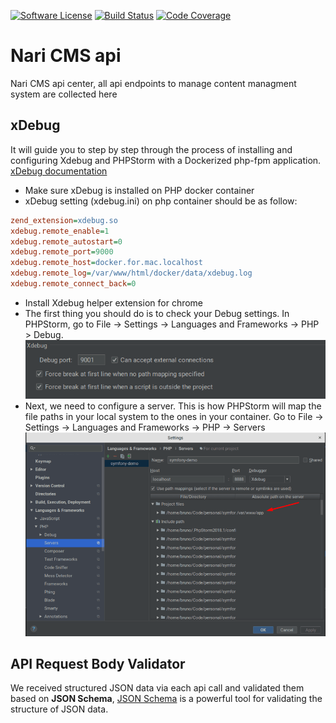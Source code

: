 [![Software License](https://img.shields.io/badge/license-MIT-blue.svg?style=flat-square)](LICENSE.md)
[![Build Status](https://scrutinizer-ci.com/g/shahrokhnabavi/nari-cms-api/badges/build.png?b=master)](https://scrutinizer-ci.com/g/shahrokhnabavi/nari-cms-api/build-status/master)
[![Code Coverage](https://scrutinizer-ci.com/g/shahrokhnabavi/nari-cms-api/badges/coverage.png?b=master)](https://scrutinizer-ci.com/g/shahrokhnabavi/nari-cms-api/?branch=master)

# Nari CMS api
Nari CMS api center, all api endpoints to manage content managment system are collected here

## xDebug
It will guide you to step by step through the process of installing and configuring
Xdebug and PHPStorm with a Dockerized php-fpm application. [xDebug documentation](https://xdebug.org/docs/install)

- Make sure xDebug is installed on PHP docker container
- xDebug setting (xdebug.ini) on php container should be as follow:
```ini
zend_extension=xdebug.so
xdebug.remote_enable=1
xdebug.remote_autostart=0
xdebug.remote_port=9000
xdebug.remote_host=docker.for.mac.localhost
xdebug.remote_log=/var/www/html/docker/data/xdebug.log
xdebug.remote_connect_back=0
```
- Install Xdebug helper extension for chrome
- The first thing you should do is to check your Debug settings.
In PHPStorm, go to File -> Settings -> Languages and Frameworks -> PHP > Debug.
![Debug Setting](./documentations/1.png)
- Next, we need to configure a server. This is how PHPStorm will map the file paths in your
local system to the ones in your container. Go to File -> Settings -> Languages and Frameworks -> PHP -> Servers
![Server Setting](./documentations/2.png)

## API Request Body Validator
We received structured JSON data via each api call and validated them based on **JSON Schema**,
[JSON Schema](https://json-schema.org/) is a powerful tool for validating the structure of JSON data.
